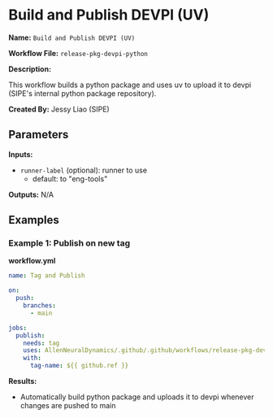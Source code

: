 # Build and Publish DEVPI (UV)

**Name:** ``Build and Publish DEVPI (UV)``

**Workflow File:** ``release-pkg-devpi-python``

**Description:** 

This workflow builds a python package and uses uv to upload it to devpi (SIPE's internal python package repository).

**Created By:** Jessy Liao (SIPE)

## Parameters

**Inputs:**

- ``runner-label`` (optional): runner to use 
  - default: to "eng-tools"

**Outputs:** N/A

## Examples

### Example 1: Publish on new tag

**workflow.yml**
```yml
name: Tag and Publish

on:
  push:
    branches:
      - main

jobs: 
  publish: 
    needs: tag
    uses: AllenNeuralDynamics/.github/.github/workflows/release-pkg-devpi-python.yml@main
    with: 
      tag-name: ${{ github.ref }}
```

**Results:**

- Automatically build python package and uploads it to devpi whenever changes are pushed to main